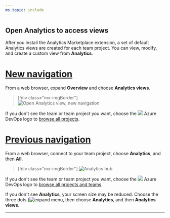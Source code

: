 ```yaml
---
ms.topic: include
---
```


<a id="open-analytics">  </a>

## Open Analytics to access views

After you install the Analytics Marketplace extension, a set of default Analytics views are created for each team project. You can view, modify, and create a custom view from **Analytics**. 

# [New navigation](#tab/new-nav)

From a web browser, expand **Overview** and choose **Analytics views**. 

> [!div class="mx-imgBorder"]  
> ![Open Analytics view, new navigation](/vsts/report/analytics/_img/open-analytics/open-analytics-views-vert.png)   

If you don't see the team or team project you want, choose the ![](/vsts/boards/_img/icons/project-icon.png) Azure DevOps logo to [browse all projects](/vsts/user-guide/account-home-pages).  

# [Previous navigation](#tab/previous-nav)

From a web browser, connect to your team project, choose  **Analytics**, and then **All**.  

> [!div class="mx-imgBorder"]
> ![Analytics hub](/vsts/report/analytics/_img/editable-views/directory-top.png)   

If you don't see the team or team project you want, choose the ![](/vsts/boards/_img/icons/project-icon.png) Azure DevOps logo to [browse all projects and teams](/vsts/user-guide/account-home-pages).  

If you don't see **Analytics**, your screen size may be reduced. Choose the three dots (![expand menu](/vsts/report/_img/icons/menu-expand-icon.png), then choose **Analytics**, and then **Analytics views**. 

---


